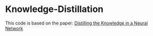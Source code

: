 # Knowledge-Distillation

This code is based on the paper: 
[Distilling the Knowledge in a Neural Network](https://arxiv.org/pdf/1503.02531)
